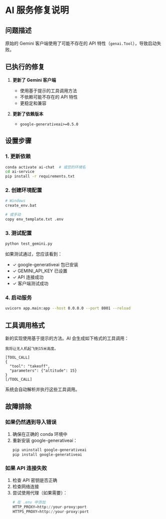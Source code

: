 # AI 服务修复说明

## 问题描述
原始的 Gemini 客户端使用了可能不存在的 API 特性（`genai.Tool`），导致启动失败。

## 已执行的修复

1. **更新了 Gemini 客户端**
   - 使用基于提示的工具调用方法
   - 不依赖可能不存在的 API 特性
   - 更稳定和兼容

2. **更新了依赖版本**
   - `google-generativeai>=0.5.0`

## 设置步骤

### 1. 更新依赖
```bash
conda activate ai-chat  # 或您的环境名
cd ai-service
pip install -r requirements.txt
```

### 2. 创建环境配置
```bash
# Windows
create_env.bat

# 或手动
copy env_template.txt .env
```

### 3. 测试配置
```bash
python test_gemini.py
```

如果测试通过，您应该看到：
- ✓ google-generativeai 包已安装
- ✓ GEMINI_API_KEY 已设置
- ✓ API 连接成功
- ✓ 客户端测试成功

### 4. 启动服务
```bash
uvicorn app.main:app --host 0.0.0.0 --port 8001 --reload
```

## 工具调用格式

新的实现使用基于提示的方法。AI 会生成如下格式的工具调用：

```
我将让无人机起飞到15米高度。

[TOOL_CALL]
{
  "tool": "takeoff",
  "parameters": {"altitude": 15}
}
[/TOOL_CALL]
```

系统会自动解析并执行这些工具调用。

## 故障排除

### 如果仍然遇到导入错误
1. 确保在正确的 conda 环境中
2. 重新安装 google-generativeai：
   ```bash
   pip uninstall google-generativeai
   pip install google-generativeai
   ```

### 如果 API 连接失败
1. 检查 API 密钥是否正确
2. 检查网络连接
3. 尝试使用代理（如果需要）：
   ```python
   # 在 .env 中添加
   HTTP_PROXY=http://your-proxy:port
   HTTPS_PROXY=http://your-proxy:port
   ``` 